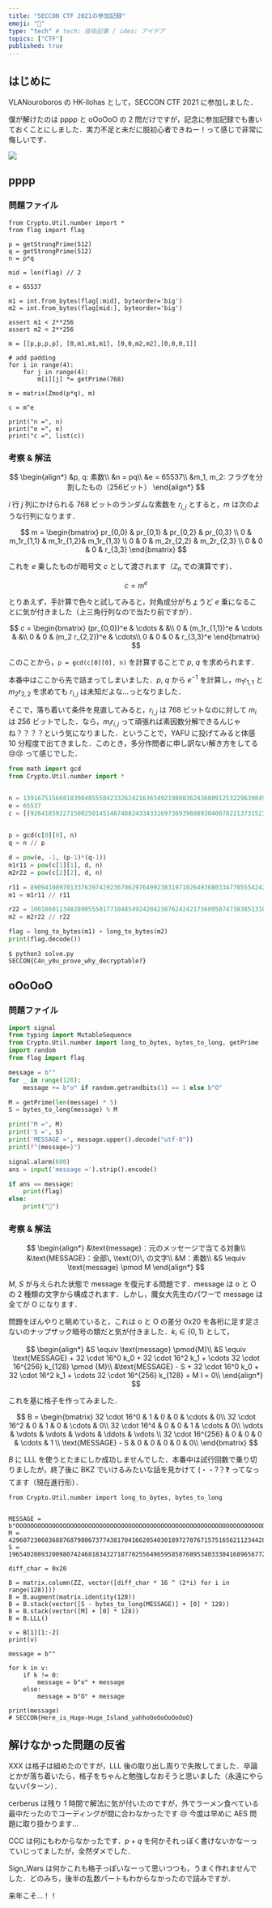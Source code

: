 ```yaml
---
title: "SECCON CTF 2021の参加記録"
emoji: "🐷"
type: "tech" # tech: 技術記事 / idea: アイデア
topics: ["CTF"]
published: true
---
```


## はじめに

VLANouroboros の HK-ilohas として，SECCON CTF 2021 に参加しました．

僕が解けたのは pppp と oOoOoO の 2 問だけですが，記念に参加記録でも書いておくことにしました．実力不足と未だに脱初心者できねー！って感じで非常に悔しいです．

![](https://storage.googleapis.com/zenn-user-upload/5ae7f412f13e-20211212.png)

## pppp

### 問題ファイル

```python:problem.sage
from Crypto.Util.number import *
from flag import flag

p = getStrongPrime(512)
q = getStrongPrime(512)
n = p*q

mid = len(flag) // 2

e = 65537

m1 = int.from_bytes(flag[:mid], byteorder='big')
m2 = int.from_bytes(flag[mid:], byteorder='big')

assert m1 < 2**256
assert m2 < 2**256

m = [[p,p,p,p], [0,m1,m1,m1], [0,0,m2,m2],[0,0,0,1]]

# add padding
for i in range(4):
    for j in range(4):
        m[i][j] *= getPrime(768)

m = matrix(Zmod(p*q), m)

c = m^e

print("n =", n)
print("e =", e)
print("c =", list(c))
```

### 考察 & 解法

$$
\begin{align*}
&p, q: 素数\\
&n = pq\\
&e = 65537\\
&m_1, m_2: フラグを分割したもの（256ビット）
\end{align*}
$$

$i$ 行 $j$ 列にかけられる 768 ビットのランダムな素数を $r_{i,j}$ とすると，$m$ は次のような行列になります．

$$
m =
\begin{bmatrix}
    pr_{0,0} & pr_{0,1} & pr_{0,2} & pr_{0,3} \\
    0 & m_1r_{1,1} & m_1r_{1,2}& m_1r_{1,3} \\
    0 & 0 & m_2r_{2,2} & m_2r_{2,3} \\
    0 & 0 & 0 & r_{3,3}
\end{bmatrix}
$$

これを $e$ 乗したものが暗号文 $c$ として渡されます（$\mathbb{Z}_n$ での演算です）．

$$
c = m^e
$$

とりあえず，手計算で色々と試してみると，対角成分がちょうど $e$ 乗になることに気が付きました（上三角行列なので当たり前ですが）．

$$
c = \begin{bmatrix}
(pr_{0,0})^e & \cdots & &\\
    0 & (m_1r_{1,1})^e & \cdots & &\\
    0 & 0 & (m_2 r_{2,2})^e & \cdots\\
    0 & 0 & 0 & r_{3,3}^e
\end{bmatrix}
$$

このことから，`p = gcd(c[0][0], n)` を計算することで $p$, $q$ を求められます．

本番中はここから先で詰まってしまいました．$p$, $q$ から $e^{-1}$ を計算し，$m_1 r_{1,1}$ と $m_2 r_{2,2}$ を求めても $r_{i,j}$ は未知だよな…っとなりました．

そこで，落ち着いて条件を見直してみると，$r_{i,j}$ は 768 ビットなのに対して $m_i$ は 256 ビットでした．なら，$m_i r_{i,j}$ って頑張れば素因数分解できるんじゃね？？？？という気になりました．ということで，YAFU に投げてみると体感 10 分程度で出てきました．このとき，多分作問者に申し訳ない解き方をしてる 😢😢 って感じでした．

```python:solve.py
from math import gcd
from Crypto.Util.number import *


n = 139167515668183984855584233262421636549219808362436809125322963984953234794207403032462532211718407628015534917936237180092470832870352873174416729863982860547330562153111496168661222608038945799305565324740297535609102402946273092600303759078983973524662838350143815732516927299895302494977521033451618509313
e = 65537
c = [(92641859227150025014514674882433433169736939888930400782213731523244191029744271714915087397818608658221982921496921528927873080896272971564627162670330785041427348269531449548757383647994986600796703130771466176972483905051546758332111818555173685323233367295631863710855125823503925281765070200264928761744, 1077078501560459546238096407664459657660011596619515007448272718633593622581663318232822694070053575817000584000976732545349394411037957356817674297166036371321332907845398174111343765006738074197964396832305908342965034091516961317164203682771449331094865994143953470394418754170915147984703343671839620070, 19878161032897109459692857500488708331148676837923170075630073845924376353394086221031683671854185288619608305138965881628353471119235227157715699650190844508727073649527735233175347600167954253143204293274253676829607434380971492999430389536409563073620686264607716424139208756197843637115228155976163983619, 122958657434560838063916316490126514822437273152981380647634868499620566657448363565613345650206126542999322277498960954804580159527199119604554047697342524367459283765958189416627623253226055220105627822118413649499651442079969872322463271891353808314530249098525814619479135297014148780695960117897387220659), (0, 85635304452753185796593135650704585992713419302092444931829191186284566226617686976975731459756968679710078670232999566062343743901469759277582454092882685887985731708244015567469990157564460035983017331880588783841581502687752495254387549274422591338211161917565559735193456411356422539814020979699927207024,
                                                                                                                                                                                                                                                                                                                                                                                                                                                                                                                                                                                                                                                                                                                                                                                                                                                                                                                                                                                                                                                                                                                                                                                                                                                                                                26528377397409932803048052918715873209845190225305139460936852681030879561522825277119360099719008486268731610926098705442795761739644784858085976938906030639986454157616558457541083641717564142619063815917161350343604401278251069255966146207538326575595944701499010180658631016268689550402326369924649514049, 17173480018007185616783556851363148729840100207266610547324632027095687866456613104465211034834604995290825437734467654701021261504226847008483339028335703977866796341754911432666568936460974103742649586111260163432789617417125379644939110280618415377202845096157056174169392363954229816964869557167190373166), (0, 0, 81417110160690915414859599923077760437964436481940074249510026432592954854440295980578313776441414052192070135409849396229653279814546498083873720679422968334818254076803899882280264290639872486915551889441082468560654475422089052988909565455596584407805229280743723696618903551087160338683566908533474596220, 88524270641123978066493517684012199807956329430551155649688209766850898125045959831704501988313531767120589113923546449704920649814085765896894870692227804052901254644766662594723181025793077392532746071480212649880063471693730914835259139038459097504431147211622052068997412540488201406879310193174863792764), (0, 0, 0, 130146806238985078905344376697263038970354607413027156915068014483770022716717215156189413217688976902906182579031431264733207976605553885314360422441780388319618199732296392330859801016851191010568169307878720202422104375360360029207688301496478751250969744747470242179561459045172707909287093959859681318497)]

p = gcd(c[0][0], n)
q = n // p

d = pow(e, -1, (p-1)*(q-1))
m1r11 = pow(c[1][1], d, n)
m2r22 = pow(c[2][2], d, n)

r11 = 890941089701337639742923670629764992383197102649368033477055542426171609788212371754143394788213291456300216361551640449365841636339404366563906765128981689755176699342918904671528454362377482743831820969956624190146702130809843851
m1 = m1r11 // r11

r22 = 1001860113482890555017710485492420423876242421736095074738385131002929692458471110177277127310688011729127988908466398932019505500863392332136664225101034793814078136979376956873726395552928651794389376576934283525340824695529351511
m2 = m2r22 // r22

flag = long_to_bytes(m1) + long_to_bytes(m2)
print(flag.decode())

```

```
$ python3 solve.py
SECCON{C4n_y0u_prove_why_decryptable?}
```

## oOoOoO

### 問題ファイル

```python:problem.py
import signal
from typing import MutableSequence
from Crypto.Util.number import long_to_bytes, bytes_to_long, getPrime
import random
from flag import flag

message = b""
for _ in range(128):
    message += b"o" if random.getrandbits(1) == 1 else b"O"

M = getPrime(len(message) * 5)
S = bytes_to_long(message) % M

print("M =", M)
print('S =', S)
print('MESSAGE =', message.upper().decode("utf-8"))
print(f"{message=}")

signal.alarm(600)
ans = input('message =').strip().encode()

if ans == message:
    print(flag)
else:
    print("🧙")
```

### 考察 & 解法

$$
\begin{align*}
    &\text{message}：元のメッセージで当てる対象\\
    &\text{MESSAGE}：全部\, \text{O}\, の文字\\
    &M：素数\\
    &S \equiv \text{message} \pmod M
\end{align*}
$$

$M$, $S$ が与えられた状態で message を復元する問題です．message は o と O の 2 種類の文字から構成されます．しかし，魔女大先生のパワーで message は全てが O になります．

問題をぼんやりと眺めていると，これは o と O の差分 0x20 を各桁に足す足さないのナップザック暗号の類だと気が付きました．$k_i \in \{0, 1\}$ として，

$$
\begin{align*}
&S \equiv \text{message} \pmod{M}\\
&S \equiv \text{MESSAGE} + 32 \cdot 16^0 k_0 + 32 \cdot 16^2 k_1 + \cdots 32 \cdot 16^{256} k_{128} \pmod {M}\\
&\text{MESSAGE} - S + 32 \cdot 16^0 k_0 + 32 \cdot 16^2 k_1 + \cdots 32 \cdot 16^{256} k_{128} + M l = 0\\
\end{align*}
$$

これを基に格子を作ってみました．

$$
B = \begin{bmatrix}
    32 \cdot 16^0 & 1 & 0 & 0 & \cdots & 0\\
    32 \cdot 16^2 & 0 & 1 & 0 & \cdots & 0\\
    32 \cdot 16^4 & 0 & 0 & 1 & \cdots & 0\\
    \vdots & \vdots & \vdots & \vdots & \ddots & \vdots \\
    32 \cdot 16^{256} & 0 & 0 & 0 & \cdots & 1 \\
    \text{MESSAGE} - S & 0 & 0 & 0 & 0 & 0\\
\end{bmatrix}
$$

$B$ に LLL を使うとたまにしか成功しませんでした．本番中は試行回数で乗り切りましたが，終了後に BKZ でいけるみたいな話を見かけて (・・?？❓ ってなってます（現在進行形）．

```python:solve.sage
from Crypto.Util.number import long_to_bytes, bytes_to_long


MESSAGE = b"OOOOOOOOOOOOOOOOOOOOOOOOOOOOOOOOOOOOOOOOOOOOOOOOOOOOOOOOOOOOOOOOOOOOOOOOOOOOOOOOOOOOOOOOOOOOOOOOOOOOOOOOOOOOOOOOOOOOOOOOOOOOOOOO"
M = 4296072306836887687980673774381704166205403018972787671575165621123442878815781831549000956483723234218910010200125467663329060281140685621573979820006074362442678060712929561126912283226883523
S = 1965402809320098074246818343271877025564965958587689534033304168965677237622715285275273898016472591781012471103692096198637466125821215781239405507711963471167044804932449051695673349602793955

diff_char = 0x20

B = matrix.column(ZZ, vector([diff_char * 16 ^ (2*i) for i in range(128)]))
B = B.augment(matrix.identity(128))
B = B.stack(vector([S - bytes_to_long(MESSAGE)] + [0] * 128))
B = B.stack(vector([M] + [0] * 128))
B = B.LLL()

v = B[1][1:-2]
print(v)

message = b""

for k in v:
    if k != 0:
        message = b"o" + message
    else:
        message = b"O" + message

print(message)
# SECCON{Here_is_Huge-Huge_Island_yahhoOoOoOoOoOoO}
```

## 解けなかった問題の反省

XXX は格子は組めたのですが，LLL 後の取り出し周りで失敗してました．卒論とかが落ち着いたら，格子をちゃんと勉強しなおそうと思いました（永遠にやらないパターン）．

cerberus は残り 1 時間で解法に気が付いたのですが，外でラーメン食べている最中だったのでコーディングが間に合わなかったです 😢 今度は早めに AES 問題に取り掛かります…

CCC は何にもわからなかったです．$p+q$ を何かそれっぽく書けないかなーっていじってましたが，全然ダメでした．

Sign_Wars は何かこれも格子っぽいなーって思いつつも，うまく作れませんでした．どのみち，後半の乱数パートもわからなかったので詰みですが．

来年こそ…！！
